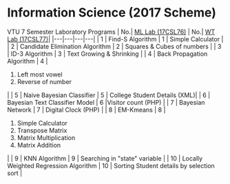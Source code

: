 # Information Science (2017 Scheme)
VTU 7 Semester Laboratory Programs
| No.| [ML Lab (17CSL76)](https://drive.google.com/file/d/1QhbsHqzXKsKuX7aRTyOOxs1_N8288TDI/view?usp=sharing) | No.| [WT Lab (17CSL77)](https://drive.google.com/file/d/13b7IgNAjNJyMX_mH9dy4hm5qPhS9S_aZ/view?usp=sharing)|
|---|---|---|---|
| 1 | Find-S Algorithm | 1 | Simple Calculator |
| 2 | Candidate Elimination Algorithm | 2 | Squares & Cubes of numbers |
| 3 | ID-3 Algorithm | 3 | Text Growing & Shrinking |
| 4 | Back Propagation Algorithm | 4 | <ol><li>Left most vowel</li><li>Reverse of number</li></ol>|
| 5 | Naive Bayesian Classifier | 5 | College Student Details (XML)|
| 6 | Bayesian Text Classifier Model | 6 |Visitor count (PHP) |
| 7 | Bayesian Network | 7 | Digital Clock (PHP) |
| 8 | EM-Kmeans | 8 | <ol><li>Simple Calculator</li><li>Transpose Matrix</li><li>Matrix Multiplication</li><li>Matrix Addition</li></ol>|
| 9 | KNN Algorithm | 9 | Searching in "state" variable |
| 10 | Locally Weighted Regression Algorithm | 10 | Sorting Student details by selection sort |
